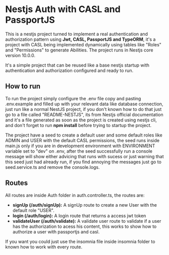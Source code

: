 
# Nestjs Auth with CASL and PassportJS

This is a nestjs project turned to implement a real authentication and authorization pattern using **Jwt, CASL, PassportJS and TypeORM**, it's a project with CASL being implemented dynamically using tables like "Roles" and "Permissions" to generate Abilities. The project runs in Nestjs core  version 10.0.0.

It's a simple project that can be reused like a base nestjs startup with authentication and authorization configured and ready to run.

## How to run
To run the project simply configure the .env file copy and pasting .env.example and filled up with your relevant data like database connection, just run like a normal NestJS project, if you don't known how to do that just go to a file called "README-NESTJS", its from Nestjs official documentation and it's a file generated as soon as the project is created using nestjs cli, and don't forget to run **npm install** before trying to startup the project.

The project have a seed to create a default user and some default roles like ADMIN and USER with the default CASL permissions, the seed runs inside main.js only if you are in development environment with ENVIRONMENT variable set to "dev" on .env, after the seed successfully run a console message will show either advicing that runs with sucess or just warning that this seed just had already run, if you find annoying the messages just go to seed.service.ts and remove the console.logs.

## Routes
All routes are inside Auth folder in auth.controller.ts, the routes are:

- **signUp (/auth/signUp):** A signUp route to create a new User with the default role "USER".
- **login (/auth/login):** A login route that returns a access jwt token
- **validateUser (/auth/validate):** A validate user route to validate if a user has the authorization to acess his content, this works to show how to authorize a user with passportjs and casl.

If you want you could just use the insomnia file inside insomnia folder to known how to work with every route.